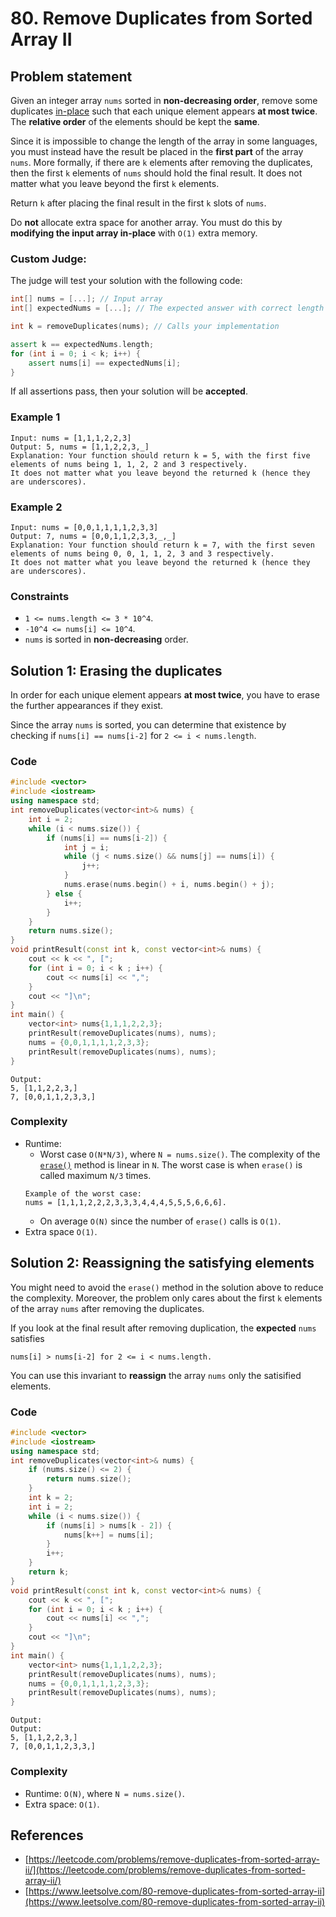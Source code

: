 # 80. Remove Duplicates from Sorted Array II

## Problem statement
Given an integer array `nums` sorted in **non-decreasing order**, remove some duplicates [in-place](https://en.wikipedia.org/wiki/In-place_algorithm) such that each unique element appears **at most twice**. The **relative order** of the elements should be kept the **same**.

Since it is impossible to change the length of the array in some languages, you must instead have the result be placed in the **first part** of the array `nums`. More formally, if there are `k` elements after removing the duplicates, then the first `k` elements of `nums` should hold the final result. It does not matter what you leave beyond the first `k` elements.

Return `k` after placing the final result in the first `k` slots of `nums`.

Do **not** allocate extra space for another array. You must do this by **modifying the input array in-place** with `O(1)` extra memory.

### Custom Judge:

The judge will test your solution with the following code:
```cpp
int[] nums = [...]; // Input array
int[] expectedNums = [...]; // The expected answer with correct length

int k = removeDuplicates(nums); // Calls your implementation

assert k == expectedNums.length;
for (int i = 0; i < k; i++) {
    assert nums[i] == expectedNums[i];
}
```
If all assertions pass, then your solution will be **accepted**.

### Example 1
```plain
Input: nums = [1,1,1,2,2,3]
Output: 5, nums = [1,1,2,2,3,_]
Explanation: Your function should return k = 5, with the first five elements of nums being 1, 1, 2, 2 and 3 respectively.
It does not matter what you leave beyond the returned k (hence they are underscores).
```
### Example 2
```plain
Input: nums = [0,0,1,1,1,1,2,3,3]
Output: 7, nums = [0,0,1,1,2,3,3,_,_]
Explanation: Your function should return k = 7, with the first seven elements of nums being 0, 0, 1, 1, 2, 3 and 3 respectively.
It does not matter what you leave beyond the returned k (hence they are underscores).
``` 

### Constraints
* `1 <= nums.length <= 3 * 10^4`.
* `-10^4 <= nums[i] <= 10^4`.
* `nums` is sorted in **non-decreasing** order.

## Solution 1: Erasing the duplicates
In order for each unique element appears **at most twice**, you have to erase the further appearances if they exist. 

Since the array `nums` is sorted, you can determine that existence by checking if `nums[i] == nums[i-2]` for `2 <= i < nums.length`. 

### Code
```cpp
#include <vector>
#include <iostream>
using namespace std;
int removeDuplicates(vector<int>& nums) {
    int i = 2;
    while (i < nums.size()) {
        if (nums[i] == nums[i-2]) {
            int j = i;
            while (j < nums.size() && nums[j] == nums[i]) {
                j++;
            }
            nums.erase(nums.begin() + i, nums.begin() + j);
        } else {
            i++;
        }
    }
    return nums.size();
}
void printResult(const int k, const vector<int>& nums) {
    cout << k << ", [";
    for (int i = 0; i < k ; i++) {
        cout << nums[i] << ",";
    }
    cout << "]\n";
}
int main() {
    vector<int> nums{1,1,1,2,2,3};
    printResult(removeDuplicates(nums), nums);
    nums = {0,0,1,1,1,1,2,3,3};
    printResult(removeDuplicates(nums), nums);
}
```
```plain
Output:
5, [1,1,2,2,3,]
7, [0,0,1,1,2,3,3,]
```
### Complexity
* Runtime: 
    * Worst case `O(N*N/3)`, where `N = nums.size()`. The complexity of the [`erase()`](https://en.cppreference.com/w/cpp/container/vector/erase) method is linear in `N`. The worst case is when `erase()` is called maximum `N/3` times.
    ```plain
    Example of the worst case:
    nums = [1,1,1,2,2,2,3,3,3,4,4,4,5,5,5,6,6,6].
    ```
    * On average `O(N)` since the number of `erase()` calls is `O(1)`.
* Extra space `O(1)`.

## Solution 2: Reassigning the satisfying elements
You might need to avoid the `erase()` method in the solution above to reduce the complexity. Moreover, the problem only cares about the first `k` elements of the array `nums` after removing the duplicates.

If you look at the final result after removing duplication, the **expected** `nums` satisfies 
```plain
nums[i] > nums[i-2] for 2 <= i < nums.length.
```
You can use this invariant to **reassign** the array `nums` only the satisified elements.
 
### Code
```cpp
#include <vector>
#include <iostream>
using namespace std;
int removeDuplicates(vector<int>& nums) {
    if (nums.size() <= 2) {
        return nums.size(); 
    } 
    int k = 2; 
    int i = 2;
    while (i < nums.size()) {
        if (nums[i] > nums[k - 2]) {
            nums[k++] = nums[i];
        }
        i++;
    }
    return k;
}
void printResult(const int k, const vector<int>& nums) {
    cout << k << ", [";
    for (int i = 0; i < k ; i++) {
        cout << nums[i] << ",";
    }
    cout << "]\n";
}
int main() {
    vector<int> nums{1,1,1,2,2,3};
    printResult(removeDuplicates(nums), nums);
    nums = {0,0,1,1,1,1,2,3,3};
    printResult(removeDuplicates(nums), nums);
}
```
```plain
Output:
Output:
5, [1,1,2,2,3,]
7, [0,0,1,1,2,3,3,]
```
### Complexity
* Runtime: `O(N)`, where `N = nums.size()`.
* Extra space: `O(1)`.

## References
* [https://leetcode.com/problems/remove-duplicates-from-sorted-array-ii/](https://leetcode.com/problems/remove-duplicates-from-sorted-array-ii/)
* [https://www.leetsolve.com/80-remove-duplicates-from-sorted-array-ii](https://www.leetsolve.com/80-remove-duplicates-from-sorted-array-ii)